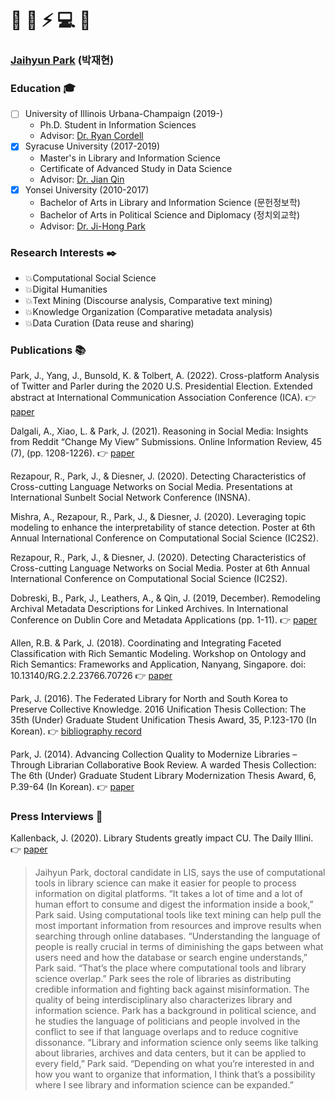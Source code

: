 # 📖 📰 ⚡ 💻 📂


### [**Jaihyun Park**](https://ischool.illinois.edu/people/jaihyun-park) (박재현)

### Education 🎓

- [ ] University of Illinois Urbana-Champaign (2019-)
  - Ph.D. Student in Information Sciences
  - Advisor: [Dr. Ryan Cordell](https://ischool.illinois.edu/people/ryan-cordell)  
- [X] Syracuse University (2017-2019)
  - Master's in Library and Information Science
  - Certificate of Advanced Study in Data Science  
  - Advisor: [Dr. Jian Qin](https://ischool.syr.edu/jian-qin/)
- [X] Yonsei University (2010-2017)
  - Bachelor of Arts in Library and Information Science (문헌정보학)
  - Bachelor of Arts in Political Science and Diplomacy (정치외교학)
  - Advisor: [Dr. Ji-Hong Park](https://devcms.yonsei.ac.kr/faculty/name_search.do?mode=view&userId=FHFpbXKRXex%2BGHLRSDmrWg%3D%3D&sosokcd=0000131)

### Research Interests ✒️
- 💥Computational Social Science
- 💥Digital Humanities
- 💥Text Mining (Discourse analysis, Comparative text mining)
- 💥Knowledge Organization (Comparative metadata analysis)
- 💥Data Curation (Data reuse and sharing)

### Publications 📚

Park, J., Yang, J., Bunsold, K. & Tolbert, A. (2022). Cross-platform Analysis of Twitter and Parler during the 2020 U.S. Presidential Election. Extended abstract at International Communication Association Conference (ICA). 👉 [paper](https://www.ideals.illinois.edu/handle/2142/113362)

Dalgali, A., Xiao, L. & Park, J. (2021). Reasoning in Social Media: Insights from Reddit “Change My View” Submissions. Online Information Review, 45 (7), (pp. 1208-1226). 👉 [paper](https://www.emerald.com/insight/content/doi/10.1108/OIR-08-2020-0330/full/html?utm_source=rss&utm_medium=feed&utm_campaign=rss_journalLatest)

Rezapour, R., Park, J., & Diesner, J. (2020). Detecting Characteristics of Cross-cutting Language Networks 
on Social Media. Presentations at International Sunbelt Social Network Conference (INSNA). 

Mishra, A., Rezapour, R., Park, J., & Diesner, J. (2020). Leveraging topic modeling to enhance the interpretability of stance 
detection. Poster at 6th Annual International Conference on Computational Social Science (IC2S2). 

Rezapour, R., Park, J., & Diesner, J. (2020). Detecting Characteristics of Cross-cutting Language Networks on Social Media. 
Poster at 6th Annual International Conference on Computational Social Science (IC2S2). 

Dobreski, B., Park, J., Leathers, A., & Qin, J. (2019, December). Remodeling Archival Metadata Descriptions for Linked Archives. In International Conference on Dublin Core and Metadata Applications (pp. 1-11). 👉 [paper](https://dcpapers.dublincore.org/pubs/article/view/4223/)

Allen, R.B. & Park, J. (2018). Coordinating and Integrating Faceted Classification with Rich Semantic Modeling. Workshop on Ontology and Rich Semantics: Frameworks and Application, Nanyang, Singapore. doi: 10.13140/RG.2.2.23766.70726 👉 [paper](https://arxiv.org/abs/1809.09548)

Park, J. (2016). The Federated Library for North and South Korea to Preserve Collective Knowledge. 2016 Unification Thesis Collection: The 35th (Under) Graduate Student Unification Thesis Award, 35, P.123-170 (In Korean). 👉 [bibliography record](https://library.yonsei.ac.kr/search/detail/CAT000001834476?briefLink=/main/searchBrief?q=%EC%A0%9C+35%ED%9A%8C+%ED%86%B5%EC%9D%BC%EA%B5%90%EC%9C%A1%EC%9B%90+%ED%86%B5%EC%9D%BC+%EB%85%BC%EB%AC%B8)

Park, J. (2014). Advancing Collection Quality to Modernize Libraries – Through Librarian Collaborative Book Review. A warded Thesis Collection: The 6th (Under) Graduate Student Library Modernization Thesis Award, 6, P.39-64 (In Korean). 👉 [paper](http://www.oak.go.kr/nl-ir/handle/2020.oak/304)

### Press Interviews 🎤

Kallenback, J. (2020). Library Students greatly impact CU. The Daily Illini. 👉 [paper](https://dailyillini.com/features/2020/11/11/library-students-greatly-impact-cu/)

> Jaihyun Park, doctoral candidate in LIS, says the use of computational tools in library science can make it easier for people to process information on digital platforms. “It takes a lot of time and a lot of human effort to consume and digest the information inside a book,” Park said. Using computational tools like text mining can help pull the most important information from resources and improve results when searching through online databases. “Understanding the language of people is really crucial in terms of diminishing the gaps between what users need and how the database or search engine understands,” Park said. “That’s the place where computational tools and library science overlap.” Park sees the role of libraries as distributing credible information and fighting back against misinformation. The quality of being interdisciplinary also characterizes library and information science. Park has a background in political science, and he studies the language of politicians and people involved in the conflict to see if that language overlaps and to reduce cognitive dissonance. “Library and information science only seems like talking about libraries, archives and data centers, but it can be applied to every field,” Park said. “Depending on what you’re interested in and how you want to organize that information, I think that’s a possibility where I see library and information science can be expanded.”
